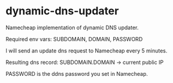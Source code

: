 # dynamic-dns-updater

Namecheap implementation of dynamic DNS updater.

Required env vars: SUBDOMAIN, DOMAIN, PASSWORD

I will send an update dns request to Namecheap every 5 minutes.

Resulting dns record: SUBDOMAIN.DOMAIN -> current public IP

PASSWORD is the ddns password you set in Namecheap.